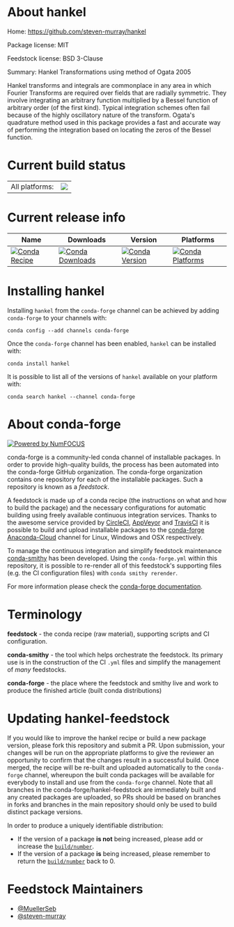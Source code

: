 About hankel
============

Home: https://github.com/steven-murray/hankel

Package license: MIT

Feedstock license: BSD 3-Clause

Summary: Hankel Transformations using method of Ogata 2005

Hankel transforms and integrals are commonplace in any area in which Fourier Transforms are required over fields that are radially symmetric.
They involve integrating an arbitrary function multiplied by a Bessel function of arbitrary order (of the first kind).
Typical integration schemes often fail because of the highly oscillatory nature of the transform.
Ogata's quadrature method used in this package provides a fast and accurate way of performing the integration based on locating the zeros of the Bessel function.


Current build status
====================


<table><tr><td>All platforms:</td>
    <td>
      <a href="https://dev.azure.com/conda-forge/feedstock-builds/_build/latest?definitionId=8503&branchName=master">
        <img src="https://dev.azure.com/conda-forge/feedstock-builds/_apis/build/status/hankel-feedstock?branchName=master">
      </a>
    </td>
  </tr>
</table>

Current release info
====================

| Name | Downloads | Version | Platforms |
| --- | --- | --- | --- |
| [![Conda Recipe](https://img.shields.io/badge/recipe-hankel-green.svg)](https://anaconda.org/conda-forge/hankel) | [![Conda Downloads](https://img.shields.io/conda/dn/conda-forge/hankel.svg)](https://anaconda.org/conda-forge/hankel) | [![Conda Version](https://img.shields.io/conda/vn/conda-forge/hankel.svg)](https://anaconda.org/conda-forge/hankel) | [![Conda Platforms](https://img.shields.io/conda/pn/conda-forge/hankel.svg)](https://anaconda.org/conda-forge/hankel) |

Installing hankel
=================

Installing `hankel` from the `conda-forge` channel can be achieved by adding `conda-forge` to your channels with:

```
conda config --add channels conda-forge
```

Once the `conda-forge` channel has been enabled, `hankel` can be installed with:

```
conda install hankel
```

It is possible to list all of the versions of `hankel` available on your platform with:

```
conda search hankel --channel conda-forge
```


About conda-forge
=================

[![Powered by NumFOCUS](https://img.shields.io/badge/powered%20by-NumFOCUS-orange.svg?style=flat&colorA=E1523D&colorB=007D8A)](http://numfocus.org)

conda-forge is a community-led conda channel of installable packages.
In order to provide high-quality builds, the process has been automated into the
conda-forge GitHub organization. The conda-forge organization contains one repository
for each of the installable packages. Such a repository is known as a *feedstock*.

A feedstock is made up of a conda recipe (the instructions on what and how to build
the package) and the necessary configurations for automatic building using freely
available continuous integration services. Thanks to the awesome service provided by
[CircleCI](https://circleci.com/), [AppVeyor](https://www.appveyor.com/)
and [TravisCI](https://travis-ci.com/) it is possible to build and upload installable
packages to the [conda-forge](https://anaconda.org/conda-forge)
[Anaconda-Cloud](https://anaconda.org/) channel for Linux, Windows and OSX respectively.

To manage the continuous integration and simplify feedstock maintenance
[conda-smithy](https://github.com/conda-forge/conda-smithy) has been developed.
Using the ``conda-forge.yml`` within this repository, it is possible to re-render all of
this feedstock's supporting files (e.g. the CI configuration files) with ``conda smithy rerender``.

For more information please check the [conda-forge documentation](https://conda-forge.org/docs/).

Terminology
===========

**feedstock** - the conda recipe (raw material), supporting scripts and CI configuration.

**conda-smithy** - the tool which helps orchestrate the feedstock.
                   Its primary use is in the construction of the CI ``.yml`` files
                   and simplify the management of *many* feedstocks.

**conda-forge** - the place where the feedstock and smithy live and work to
                  produce the finished article (built conda distributions)


Updating hankel-feedstock
=========================

If you would like to improve the hankel recipe or build a new
package version, please fork this repository and submit a PR. Upon submission,
your changes will be run on the appropriate platforms to give the reviewer an
opportunity to confirm that the changes result in a successful build. Once
merged, the recipe will be re-built and uploaded automatically to the
`conda-forge` channel, whereupon the built conda packages will be available for
everybody to install and use from the `conda-forge` channel.
Note that all branches in the conda-forge/hankel-feedstock are
immediately built and any created packages are uploaded, so PRs should be based
on branches in forks and branches in the main repository should only be used to
build distinct package versions.

In order to produce a uniquely identifiable distribution:
 * If the version of a package **is not** being increased, please add or increase
   the [``build/number``](https://conda.io/docs/user-guide/tasks/build-packages/define-metadata.html#build-number-and-string).
 * If the version of a package **is** being increased, please remember to return
   the [``build/number``](https://conda.io/docs/user-guide/tasks/build-packages/define-metadata.html#build-number-and-string)
   back to 0.

Feedstock Maintainers
=====================

* [@MuellerSeb](https://github.com/MuellerSeb/)
* [@steven-murray](https://github.com/steven-murray/)
